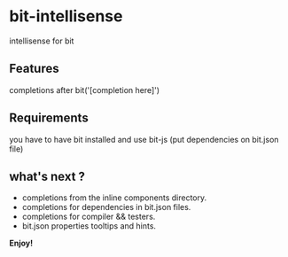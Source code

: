 # bit-intellisense

intellisense for bit

## Features

completions after bit('[completion here]')

## Requirements

you have to have bit installed and use bit-js (put dependencies on bit.json file)

## what's next ?

- completions from the inline components directory.
- completions for dependencies in bit.json files.
- completions for compiler && testers.
- bit.json properties tooltips and hints.

**Enjoy!**
